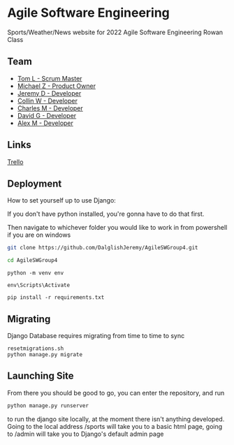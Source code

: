 
# Agile Software Engineering

Sports/Weather/News website for 2022 Agile Software Engineering Rowan Class




## Team

- [Tom L - Scrum Master](https://github.com/tlentz98)
- [Michael Z - Product Owner](https://github.com/zacierka)
- [Jeremy D - Developer](https://github.com/DalglishJeremy)
- [Collin W - Developer](https://github.com/Collin24910)
- [Charles M - Developer](https://github.com/cmarviv)
- [David G - Developer](https://github.com/DalglishJeremy/AgileSWGroup4)
- [Alex M - Developer](https://github.com/Alexander-monari)

## Links

[Trello](https://trello.com/b/OSB20JFm/agilesofteng)


## Deployment

How to set yourself up to use Django:

If you don't have python installed, you're gonna have to do that first.

Then navigate to whichever folder you would like to work in from powershell if you are on windows

```bash
git clone https://github.com/DalglishJeremy/AgileSWGroup4.git

cd AgileSWGroup4
```

```
python -m venv env

env\Scripts\Activate

pip install -r requirements.txt
```

## Migrating

Django Database requires migrating from time to time to sync
```
resetmigrations.sh
python manage.py migrate
```
## Launching Site
From there you should be good to go, you can enter the repository, and run 
```bash
python manage.py runserver 
```
to run the django site locally, at the moment there isn't anything developed. Going to the local address /sports will take you to a basic html page, going to /admin will take you to Django's default admin page 
